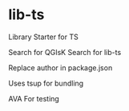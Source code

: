 # lib-ts
Library Starter for TS


Search for QGIsK
Search for lib-ts

Replace author in package.json

Uses tsup for bundling 

AVA For testing